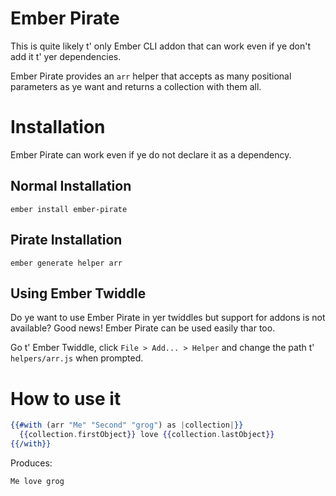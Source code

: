 # Ember Pirate

This is quite likely t' only Ember CLI addon that can work even if ye don't
add it t' yer dependencies.

Ember Pirate provides an `arr` helper that accepts as many positional
parameters as ye want and returns a collection with them all.

# Installation

Ember Pirate can work even if ye do not declare it as a dependency.

## Normal Installation

`ember install ember-pirate`

## Pirate Installation

`ember generate helper arr`

## Using Ember Twiddle

Do ye want to use Ember Pirate in yer twiddles but support for addons is not
available? Good news! Ember Pirate can be used easily thar too.

Go t' Ember Twiddle, click `File > Add... > Helper` and change the path t'
`helpers/arr.js` when prompted.

# How to use it

```hbs
{{#with (arr "Me" "Second" "grog") as |collection|}}
  {{collection.firstObject}} love {{collection.lastObject}}
{{/with}}
```

Produces:

```
Me love grog
```
